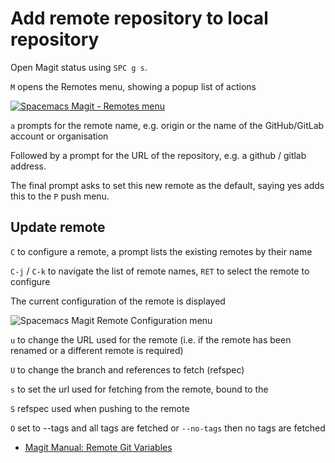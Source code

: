 # Add remote repository to local repository

Open Magit status using `SPC g s`.

`M` opens the Remotes menu, showing a popup list of actions

[![Spacemacs Magit - Remotes menu](/images/spacemacs-magit-remotes-menu.png)](/images/spacemacs-magit-remotes-menu.png)

`a` prompts for the remote name, e.g. origin or the name of the GitHub/GitLab account or organisation

Followed by a prompt for the URL of the repository, e.g. a github / gitlab address.

The final prompt asks to set this new remote as the default, saying yes adds this to the `P` push menu.


## Update remote

`C` to configure a remote, a prompt lists the existing remotes by their name

`C-j` / `C-k` to navigate the list of remote names, `RET` to select the remote to configure

The current configuration of the remote is displayed

![Spacemacs Magit Remote Configuration menu](https://raw.githubusercontent.com/practicalli/graphic-design/live/spacemacs/screenshots/spacemacs-git-magit-remote-configure-menu.png)

`u` to change the URL used for the remote (i.e. if the remote has been renamed or a different remote is required)

`U` to change the branch and references to fetch (refspec)

`s` to set the url used for fetching from the remote, bound to the

`S` refspec used when pushing to the remote

`O` set to --tags and all tags are fetched or `--no-tags` then no tags are fetched

* [Magit Manual: Remote Git Variables](https://magit.vc/manual/magit/Remote-Git-Variables.html)
